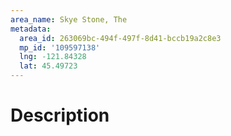 ```yaml
---
area_name: Skye Stone, The
metadata:
  area_id: 263069bc-494f-497f-8d41-bccb19a2c8e3
  mp_id: '109597138'
  lng: -121.84328
  lat: 45.49723
---
```

# Description
